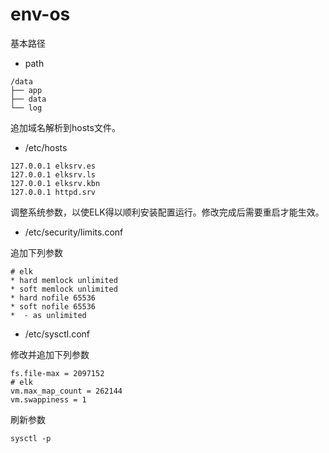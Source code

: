 # env-os

基本路径

- path

```
/data
├── app
├── data
└── log
```

追加域名解析到hosts文件。

- /etc/hosts

```
127.0.0.1 elksrv.es
127.0.0.1 elksrv.ls
127.0.0.1 elksrv.kbn
127.0.0.1 httpd.srv
```

调整系统参数，以使ELK得以顺利安装配置运行。修改完成后需要重启才能生效。


- /etc/security/limits.conf

追加下列参数
```
# elk
* hard memlock unlimited
* soft memlock unlimited
* hard nofile 65536
* soft nofile 65536
*  - as unlimited
```

- /etc/sysctl.conf

修改并追加下列参数
```
fs.file-max = 2097152
# elk
vm.max_map_count = 262144
vm.swappiness = 1
```

刷新参数

    sysctl -p